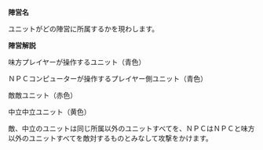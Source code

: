 **陣営名**

ユニットがどの陣営に所属するかを現わします。

**陣営解説**

味方プレイヤーが操作するユニット（青色）

ＮＰＣコンピューターが操作するプレイヤー側ユニット（青色）

敵敵ユニット（赤色）

中立中立ユニット（黄色）

敵、中立のユニットは同じ所属以外のユニットすべてを、ＮＰＣはＮＰＣと味方以外のユニットすべてを敵対するものとみなして攻撃をかけます。
